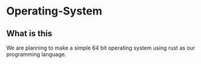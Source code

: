 # Operating-System

## What is this
We are planning to make a simple 64 bit operating system using rust as our programming language.
